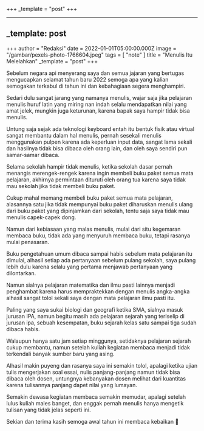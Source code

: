 +++
_template = "post"
+++




---
_template: post
---

+++
author = "Redaksi"
date = 2022-01-01T05:00:00.000Z
image = "/gambar/pexels-photo-1766604.jpeg"
tags = [ "note" ]
title = "Menulis Itu Melelahkan"
_template = "post"
+++

Sebelum negara api menyerang saya dan semua jajaran yang bertugas mengucapkan selamat tahun baru 2022 semoga apa yang kalian semogakan terkabul di tahun ini dan kebahagiaan segera menghampiri.

Sedari dulu sangat jarang yang namanya menulis, wajar saja jika pelajaran menulis huruf latin yang miring nan indah selalu mendapatkan nilai yang amat jelek, mungkin juga keturunan, karena bapak saya hampir tidak bisa menulis.

Untung saja sejak ada teknologi keyboard entah itu bentuk fisik atau virtual sangat membantu dalam hal menulis, pernah sesekali menulis menggunakan pulpen karena ada keperluan input data, sangat lama sekali dan hasilnya tidak bisa dibaca oleh orang lain, dan oleh saya sendiri pun samar-samar dibaca.

Selama sekolah hampir tidak menulis, ketika sekolah dasar pernah menangis merengek-rengek karena ingin membeli buku paket semua mata pelajaran, akhirnya permintaan dituruti oleh orang tua karena saya tidak mau sekolah jika tidak membeli buku paket.

Cukup mahal memang membeli buku paket semua mata pelajaran, alasannya satu jika tidak mempunyai buku paket diharuskan menulis ulang dari buku paket yang dipinjamkan dari sekolah, tentu saja saya tidak mau menulis capek-capek dong.

Namun dari kebiasaan yang malas menulis, mulai dari situ kegemaran membaca buku, tidak ada yang menyuruh membaca buku, tetapi rasanya mulai penasaran.

Buku pengetahuan umum dibaca sampai habis sebelum mata pelajaran itu dimulai, alhasil setiap ada pertanyaan sebelum pulang sekolah, saya pulang lebih dulu karena selalu yang pertama menjawab pertanyaan yang dilontarkan.

Namun sialnya pelajaran matematika dan ilmu pasti lainnya menjadi penghambat karena harus mempraktekkan dengan menulis angka-angka alhasil sangat tolol sekali saya dengan mata pelajaran ilmu pasti itu.

Paling yang saya sukai biologi dan geografi ketika SMA, sialnya masuk jurusan IPA, namun begitu masih ada pelajaran sejarah yang terlselip di jurusan ipa, sebuah kesempatan, buku sejarah kelas satu sampai tiga sudah dibaca habis.

Walaupun hanya satu jam setiap minggunya, setidaknya pelajaran sejarah cukup membantu, namun setelah kuliah kegiatan membaca menjadi tidak terkendali banyak sumber baru yang asing.

Alhasil makin puyeng dan rasanya saya ini semakin tolol, apalagi ketika ujian tulis mengerjakan soal essai, nulis panjang-panjang namun tidak bisa dibaca oleh dosen, untungnya kebanyakan dosen melihat dari kuantitas karena tulisannya panjang dapet nilai yang lumayan.

Semakin dewasa kegiatan membaca semakin memudar, apalagi setelah lulus kuliah males banget, dan enggak pernah menulis hanya mengetik tulisan yang tidak jelas seperti ini.

Sekian dan terima kasih semoga awal tahun ini membaca kebaikan 🙂
